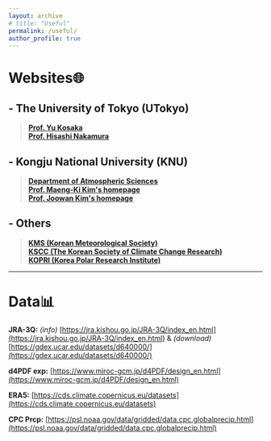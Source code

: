 ```yaml
---
layout: archive
# title: "Useful"
permalink: /useful/
author_profile: true
---
```


# Websites🌐

## - The University of Tokyo (UTokyo)
> **[Prof. Yu Kosaka](https://gcd.atmos.rcast.u-tokyo.ac.jp/kosaka_lab/)**<br>
> **[Prof. Hisashi Nakamura](https://www.atmos.rcast.u-tokyo.ac.jp/nakamura_lab/en/)**<br>

## - Kongju National University (KNU)
> **[Department of Atmospheric Sciences](https://atmos.kongju.ac.kr)**<br>
> **[Prof. Maeng-Ki Kim's homepage](https://climate443.wixsite.com/knucdl)**<br>
> **[Prof. Joowan Kim's homepage](http://atmdyn.org/)**<br>

## - Others
> **[KMS (Korean Meteorological Society)](https://www.komes.or.kr:50000/)**<br>
> **[KSCC (The Korean Society of Climate Change Research)](https://www.kscc.re.kr/)**<br>
> **[KOPRI (Korea Polar Research Institute)](https://kopri.re.kr/)**<br>

---
# Data📊
**JRA-3Q:** _(info)_ [https://jra.kishou.go.jp/JRA-3Q/index_en.html](https://jra.kishou.go.jp/JRA-3Q/index_en.html) & _(download)_ [https://gdex.ucar.edu/datasets/d640000/](https://gdex.ucar.edu/datasets/d640000/) <br>

**d4PDF exp:** [https://www.miroc-gcm.jp/d4PDF/design_en.html](https://www.miroc-gcm.jp/d4PDF/design_en.html) <br>

**ERA5:** [https://cds.climate.copernicus.eu/datasets](https://cds.climate.copernicus.eu/datasets) <br>

**CPC Prcp:** [https://psl.noaa.gov/data/gridded/data.cpc.globalprecip.html](https://psl.noaa.gov/data/gridded/data.cpc.globalprecip.html) <br>


